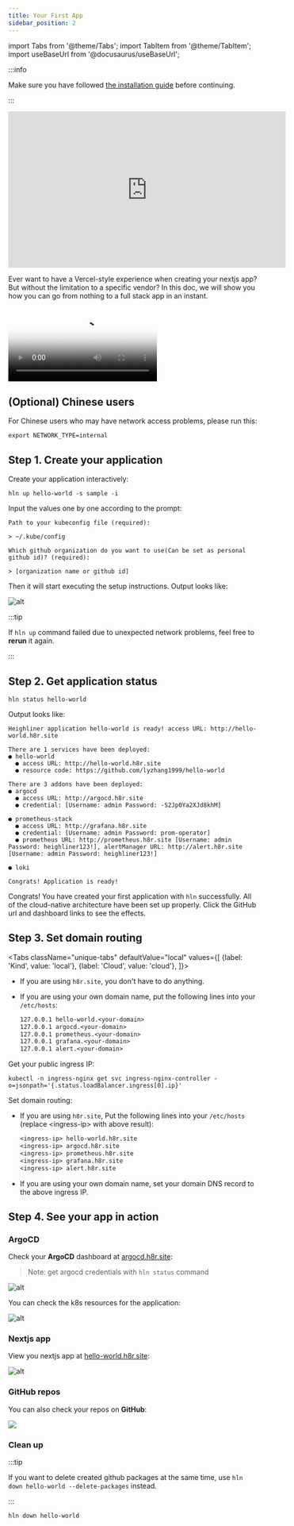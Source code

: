 ```yaml
---
title: Your First App
sidebar_position: 2
---
```


import Tabs from '@theme/Tabs';
import TabItem from '@theme/TabItem';
import useBaseUrl from '@docusaurus/useBaseUrl';

:::info

Make sure you have followed [the installation guide](/docs/getting_started/installation) before continuing.

:::

<div
  style={{
    marginBottom: 50,
    marginTop: 50,
  }}
>

<iframe width="560" height="315" src="https://www.youtube.com/embed/e64HegGHPJQ" title="YouTube video player" frameborder="0" allow="accelerometer; autoplay; clipboard-write; encrypted-media; gyroscope; picture-in-picture" allowfullscreen></iframe>

</div>

Ever want to have a Vercel-style experience when creating your nextjs app?
But without the limitation to a specific vendor?
In this doc, we will show you how you can go from nothing to a full stack app in an instant.

<div
  style={{
    maxWidth: 800,
    height: 'auto',
    marginBottom: 50,
    marginTop: 50
  }}
>
  <Video
    poster="/img/homepage/video-poster.png"
    src="https://dl.h8r.io/Heighliner-Introduction-English.mp4"
  ></Video>
</div>

## (Optional) Chinese users

For Chinese users who may have network access problems, please run this:

```shell
export NETWORK_TYPE=internal
```

## Step 1. Create your application

Create your application interactively:

```shell
hln up hello-world -s sample -i
```

Input the values one by one according to the prompt:

```shell
Path to your kubeconfig file (required):

> ~/.kube/config

Which github organization do you want to use(Can be set as personal github id)? (required):

> [organization name or github id]
```

Then it will start executing the setup instructions. Output looks like:

![alt](/img/docs/getting-started/stack_output.png)

:::tip

If `hln up` command failed due to unexpected network problems, feel free to **rerun** it again.

:::

## Step 2. Get application status

```shell
hln status hello-world
```

Output looks like:

```shell
Heighliner application hello-world is ready! access URL: http://hello-world.h8r.site

There are 1 services have been deployed:
● hello-world
  ● access URL: http://hello-world.h8r.site
  ● resource code: https://github.com/lyzhang1999/hello-world

There are 3 addons have been deployed:
● argocd
  ● access URL: http://argocd.h8r.site
  ● credential: [Username: admin Password: -S2Jp0Ya2XJd8khM]

● prometheus-stack
  ● access URL: http://grafana.h8r.site
  ● credential: [Username: admin Password: prom-operator]
  ● prometheus URL: http://prometheus.h8r.site [Username: admin Password: heighliner123!], alertManager URL: http://alert.h8r.site [Username: admin Password: heighliner123!]

● loki

Congrats! Application is ready!
```

Congrats! You have created your first application with `hln` successfully. All of the cloud-native architecture have been set up properly.
Click the GitHub url and dashboard links to see the effects.

## Step 3. Set domain routing

<Tabs
className="unique-tabs"
defaultValue="local"
values={[
{label: 'Kind', value: 'local'},
{label: 'Cloud', value: 'cloud'},
]}>

<TabItem value="local">

- If you are using `h8r.site`, you don't have to do anything.
- If you are using your own domain name, put the following lines into your `/etc/hosts`:

    ```txt
    127.0.0.1 hello-world.<your-domain>
    127.0.0.1 argocd.<your-domain>
    127.0.0.1 prometheus.<your-domain>
    127.0.0.1 grafana.<your-domain>
    127.0.0.1 alert.<your-domain>
    ```

</TabItem>

<TabItem value="cloud">

Get your public ingress IP:

```shell
kubectl -n ingress-nginx get svc ingress-nginx-controller -o=jsonpath='{.status.loadBalancer.ingress[0].ip}'
```

Set domain routing:

- If you are using `h8r.site`, Put the following lines into your `/etc/hosts` (replace <ingress-ip\> with above result):

  ```txt
  <ingress-ip> hello-world.h8r.site
  <ingress-ip> argocd.h8r.site
  <ingress-ip> prometheus.h8r.site
  <ingress-ip> grafana.h8r.site
  <ingress-ip> alert.h8r.site
  ```

- If you are using your own domain name, set your domain DNS record to the above ingress IP.

</TabItem>
</Tabs>

## Step 4. See your app in action

### ArgoCD

Check your **ArgoCD** dashboard at [argocd.h8r.site](http://argocd.h8r.site):
> Note: get argocd credentials with `hln status` command

<!-- <div
  style={{
    maxWidth: 800,
    height: 'auto',
    marginBottom: 30,
    marginTop: 30,
  }}
>
  <img src={useBaseUrl('/img/docs/getting-started/argocd-home.png')} />
</div> -->
![alt](/img/docs/getting-started/argocd-home.png)


You can check the k8s resources for the application:

![alt](/img/docs/getting-started/argocd-details.png)

### Nextjs app

View you nextjs app at [hello-world.h8r.site](http://hello-world.h8r.site):

![alt](/img/docs/getting-started/sample-application.png)

### GitHub repos

You can also check your repos on **GitHub**:

<div
  style={{
    maxWidth: 800,
    height: 'auto',
    marginBottom: 30,
    marginTop: 30,
  }}
>
  <img src={useBaseUrl('/img/docs/getting-started/github_repos.png')} />
</div>

### Clean up

:::tip

If you want to delete created github packages at the same time, use `hln down hello-world --delete-packages` instead.

:::

```shell
hln down hello-world
```
